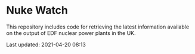 # Nuke Watch

This repository includes code for retrieving the latest information available on the output of EDF nuclear power plants in the UK.

Last updated: 2021-04-20 08:13